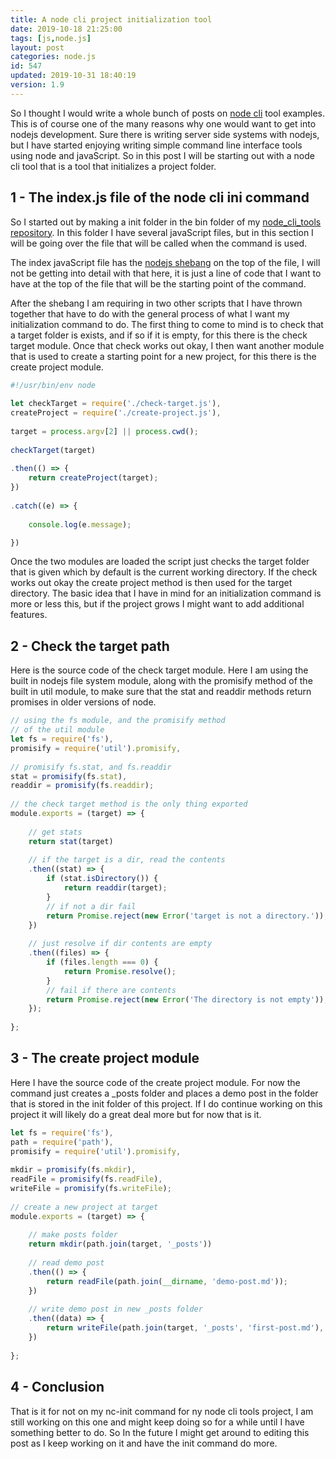 ```yaml
---
title: A node cli project initialization tool
date: 2019-10-18 21:25:00
tags: [js,node.js]
layout: post
categories: node.js
id: 547
updated: 2019-10-31 18:40:19
version: 1.9
---
```


So I thought I would write a whole bunch of posts on [node cli](/2019/10/23/nodejs-cli/) tool examples. This is of course one of the many reasons why one would want to get into nodejs development. Sure there is writing server side systems with nodejs, but I have started enjoying writing simple command line interface tools using node and javaScript. So in this post I will be starting out with a node cli tool that is a tool that initializes a project folder.

<!-- more -->

## 1 - The index.js file of the node cli ini command

So I started out by making a init folder in the bin folder of my [node_cli_tools repository](https://github.com/dustinpfister/node_cli_tools). In this folder I have several javaScript files, but in this section I will be going over the file that will be called when the command is used.

The index javaScript file has the [nodejs shebang](/2017/03/26/linux_shebang/) on the top of the file, I will not be getting into detail with that here, it is just a line of code that I want to have at the top of the file that will be the starting point of the command.

After the shebang I am requiring in two other scripts that I have thrown together that have to do with the general process of what I want my initialization command to do. The first thing to come to mind is to check that a target folder is exists, and if so if it is empty, for this there is the check target module. Once that check works out okay, I then want another module that is used to create a starting point for a new project, for this there is the create project module.

```js
#!/usr/bin/env node
 
let checkTarget = require('./check-target.js'),
createProject = require('./create-project.js'),
 
target = process.argv[2] || process.cwd();
 
checkTarget(target)
 
.then(() => {
    return createProject(target);
})
 
.catch((e) => {
 
    console.log(e.message);

})
```

Once the two modules are loaded the script just checks the target folder that is given which by default is the current working directory. If the check works out okay the create project method is then used for the target directory. The basic idea that I have in mind for an initialization command is more or less this, but if the project grows I might want to add additional features.

## 2 - Check the target path

Here is the source code of the check target module. Here I am using the built in nodejs file system module, along with the promisify method of the built in util module, to make sure that the stat and readdir methods return promises in older versions of node.

```js
// using the fs module, and the promisify method
// of the util module
let fs = require('fs'),
promisify = require('util').promisify,
 
// promisify fs.stat, and fs.readdir
stat = promisify(fs.stat),
readdir = promisify(fs.readdir);
 
// the check target method is the only thing exported
module.exports = (target) => {
 
    // get stats
    return stat(target)
 
    // if the target is a dir, read the contents
    .then((stat) => {
        if (stat.isDirectory()) {
            return readdir(target);
        }
        // if not a dir fail
        return Promise.reject(new Error('target is not a directory.'));
    })
 
    // just resolve if dir contents are empty
    .then((files) => {
        if (files.length === 0) {
            return Promise.resolve();
        }
        // fail if there are contents
        return Promise.reject(new Error('The directory is not empty'));
    });
 
};
```

## 3 - The create project module

Here I have the source code of the create project module. For now the command just creates a \_posts folder and places a demo post in the folder that is stored in the init folder of this project. If I do continue working on this project it will likely do a great deal more but for now that is it.

```js
let fs = require('fs'),
path = require('path'),
promisify = require('util').promisify,
 
mkdir = promisify(fs.mkdir),
readFile = promisify(fs.readFile),
writeFile = promisify(fs.writeFile);
 
// create a new project at target
module.exports = (target) => {
 
    // make posts folder
    return mkdir(path.join(target, '_posts'))
 
    // read demo post
    .then(() => {
        return readFile(path.join(__dirname, 'demo-post.md'));
    })
 
    // write demo post in new _posts folder
    .then((data) => {
        return writeFile(path.join(target, '_posts', 'first-post.md'), data);
    })
 
};
```

## 4 - Conclusion

That is it for not on my nc-init command for ny node cli tools project, I am still working on this one and might keep doing so for a while until I have something better to do. So In the future I might get around to editing this post as I keep working on it and have the init command do more.